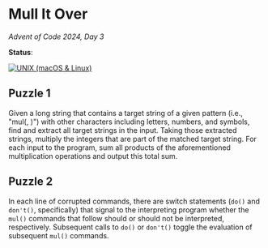 # Mull It Over

_Advent of Code 2024, Day 3_

**Status**:

[![UNIX (macOS & Linux)](https://github.com/paanvaannd/aoc-2024.12.03/actions/workflows/run_tests.yaml/badge.svg)](https://github.com/paanvaannd/aoc-2024.12.03/actions/workflows/run_tests.yaml)

## Puzzle 1

Given a long string that contains a target string of a given pattern (i.e., "mul(<integer>, <integer>)") with other characters including letters, numbers, and symbols, find and extract all target strings in the input. Taking those extracted strings, multiply the integers that are part of the matched target string. For each input to the program, sum all products of the aforementioned multiplication operations and output this total sum.

## Puzzle 2

In each line of corrupted commands, there are switch statements (`do()` and `don't()`, specifically) that signal to the interpreting program whether the `mul()` commands that follow should or should not be interpreted, respectively. Subsequent calls to `do()` or `don't()` toggle the evaluation of subsequent `mul()` commands.
